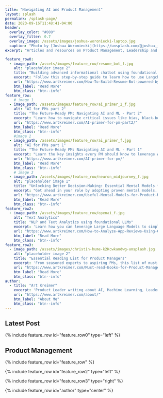 ```yaml
---
title: "Navigating AI and Product Management"
layout: splash
permalink: /splash-page/
date: 2023-09-16T11:48:41-04:00
header:
  overlay_color: "#000"
  overlay_filter: 0.7
  overlay_image: /assets/images/joshua-woroniecki-laptop.jpg
  caption: "Photo by [Joshua Woroniecki](https://unsplash.com/@joshua_j_woroniecki?utm_source=unsplash&utm_medium=referral&utm_content=creditCopyText) on [**Unsplash**](https://unsplash.com/photos/lzh3hPtJz9c?utm_source=unsplash&utm_medium=referral&utm_content=creditCopyText)"
excerpt: "Articles and resources on Product Management, Leadership and Artificial Intelligence"

feature_row0:
  - image_path: /assets/images/feature_row/resume_bot_f.jpg
    alt: "placeholder image 2"
    title: "Building advanced informational chatbot using foundational LLM and Retrieval Augmented Generation (RAG)"
    excerpt: "Follow this step-by-step guide to learn how to use Langchain, Vector DB, GPT-3.5, and Streamlit to create an advanced informational chatbot."
    url: "https://www.artkreimer.com/How-To-Build-Resume-Bot-powered-by-llm/"
    btn_label: "Read More"
    btn_class: "btn--info"
feature_row:
    # image 1
  - image_path: /assets/images/feature_row/ai_primer_2_f.jpg
    alt: "AI for PMs part 2"
    title: "The Future-Ready PM: Navigating AI and ML - Part 2"
    excerpt: "Learn how to navigate critical issues like bias, black-box algorithms, and data security, while setting up for ongoing success through continuous evaluation."
    url: "https://www.artkreimer.com/AI-primer-for-pm-part2/"
    btn_label: "Read More"
    btn_class: "btn--info"
    #image 2
  - image_path: /assets/images/feature_row/ai_primer_f.jpg
    alt: "AI for PMs part 1"
    title: "The Future-Ready PM: Navigating AI and ML - Part 1"
    excerpt: "Learn the key insights every PM should know to leverage Artificial Intelligence and Machine Learning for gaining a competitive edge in product development."
    url: "https://www.artkreimer.com/AI-primer-for-pm/"
    btn_label: "Read More"
    btn_class: "btn--info"
    # image 3
  - image_path: /assets/images/feature_row/neuron_midjourney_f.jpg
    alt: "placeholder image 1"
    title: "Unlocking Better Decision-Making: Essential Mental Models for PMs"
    excerpt: "Get ahead in your role by adopting proven mental models. This guide unpacks the top mental frameworks that every Product Manager should know for making smarter decisions."
    url: "https://www.artkreimer.com/Useful-Mental-Models-for-Product-Managers/"
    btn_label: "Read More"
    btn_class: "btn--info"
feature_row2:
  - image_path: /assets/images/feature_row/openai_f.jpg
    alt: "Text Analytics"
    title: "NLP and Text Analytics using foundational LLMs"
    excerpt: 'Learn how you can leverage Large Language Models to simplify sentiment analysis, emotion detection, and topic extraction.'
    url: "https://www.artkreimer.com/How-to-Analyze-App-Reviews-Using-GPT/"
    btn_label: "Read More"
    btn_class: "btn--info"
feature_row3:
  - image_path: /assets/images/christin-hume-k2Kcwkandwg-unsplash.jpg
    alt: "placeholder image 2"
    title: "Essential Reading List for Product Managers"
    excerpt: 'From seasoned experts to aspiring PMs, this list of must-read books covers all the bases. Discover the reads that will sharpen your skills and mindset.'
    url: "https://www.artkreimer.com/Must-read-Books-for-Product-Managers/"
    btn_label: "Read More"
    btn_class: "btn--info"
author: 
  - title: "Art Kreimer"
    excerpt: 'Product Leader writing about AI, Machine Learning, Leadership and Product Management.'
    url: "https://www.artkreimer.com/about/"
    btn_label: "About Me"
    btn_class: "btn--info"
---
```


<!-- {% include feature_row id="intro" type="center" %} -->


## Latest Post

{% include feature_row id="feature_row0" type="left"  %}

## Product Management
{% include feature_row id="feature_row" %}

{% include feature_row id="feature_row2" type="left" %}

{% include feature_row id="feature_row3" type="right" %}

{% include feature_row id="author" type="center" %}
